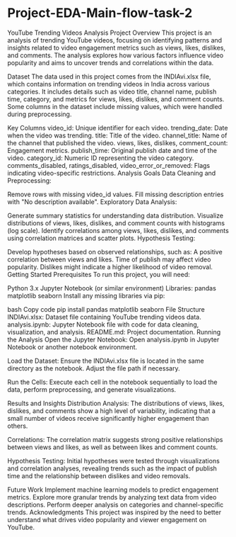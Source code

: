 # Project-EDA-Main-flow-task-2

YouTube Trending Videos Analysis
Project Overview
This project is an analysis of trending YouTube videos, focusing on identifying patterns and insights related to video engagement metrics such as views, likes, dislikes, and comments. The analysis explores how various factors influence video popularity and aims to uncover trends and correlations within the data.

Dataset
The data used in this project comes from the INDIAvi.xlsx file, which contains information on trending videos in India across various categories. It includes details such as video title, channel name, publish time, category, and metrics for views, likes, dislikes, and comment counts. Some columns in the dataset include missing values, which were handled during preprocessing.

Key Columns
video_id: Unique identifier for each video.
trending_date: Date when the video was trending.
title: Title of the video.
channel_title: Name of the channel that published the video.
views, likes, dislikes, comment_count: Engagement metrics.
publish_time: Original publish date and time of the video.
category_id: Numeric ID representing the video category.
comments_disabled, ratings_disabled, video_error_or_removed: Flags indicating video-specific restrictions.
Analysis Goals
Data Cleaning and Preprocessing:

Remove rows with missing video_id values.
Fill missing description entries with "No description available".
Exploratory Data Analysis:

Generate summary statistics for understanding data distribution.
Visualize distributions of views, likes, dislikes, and comment counts with histograms (log scale).
Identify correlations among views, likes, dislikes, and comments using correlation matrices and scatter plots.
Hypothesis Testing:

Develop hypotheses based on observed relationships, such as:
A positive correlation between views and likes.
Time of publish may affect video popularity.
Dislikes might indicate a higher likelihood of video removal.
Getting Started
Prerequisites
To run this project, you will need:

Python 3.x
Jupyter Notebook (or similar environment)
Libraries:
pandas
matplotlib
seaborn
Install any missing libraries via pip:

bash
Copy code
pip install pandas matplotlib seaborn
File Structure
INDIAvi.xlsx: Dataset file containing YouTube trending videos data.
analysis.ipynb: Jupyter Notebook file with code for data cleaning, visualization, and analysis.
README.md: Project documentation.
Running the Analysis
Open the Jupyter Notebook: Open analysis.ipynb in Jupyter Notebook or another notebook environment.

Load the Dataset: Ensure the INDIAvi.xlsx file is located in the same directory as the notebook. Adjust the file path if necessary.

Run the Cells: Execute each cell in the notebook sequentially to load the data, perform preprocessing, and generate visualizations.

Results and Insights
Distribution Analysis: The distributions of views, likes, dislikes, and comments show a high level of variability, indicating that a small number of videos receive significantly higher engagement than others.

Correlations: The correlation matrix suggests strong positive relationships between views and likes, as well as between likes and comment counts.

Hypothesis Testing: Initial hypotheses were tested through visualizations and correlation analyses, revealing trends such as the impact of publish time and the relationship between dislikes and video removals.

Future Work
Implement machine learning models to predict engagement metrics.
Explore more granular trends by analyzing text data from video descriptions.
Perform deeper analysis on categories and channel-specific trends.
Acknowledgments
This project was inspired by the need to better understand what drives video popularity and viewer engagement on YouTube.

